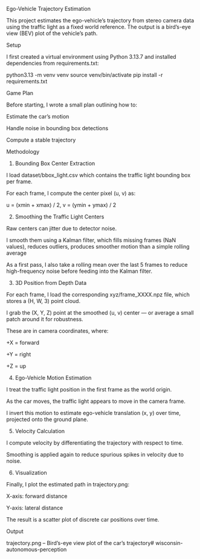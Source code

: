 Ego-Vehicle Trajectory Estimation

This project estimates the ego-vehicle’s trajectory from stereo camera data using the traffic light as a fixed world reference. The output is a bird’s-eye view (BEV) plot of the vehicle’s path.

Setup

I first created a virtual environment using Python 3.13.7 and installed dependencies from requirements.txt:

python3.13 -m venv venv
source venv/bin/activate
pip install -r requirements.txt

Game Plan

Before starting, I wrote a small plan outlining how to:

Estimate the car’s motion

Handle noise in bounding box detections

Compute a stable trajectory

Methodology
1. Bounding Box Center Extraction

I load dataset/bbox_light.csv which contains the traffic light bounding box per frame.

For each frame, I compute the center pixel (u, v) as:

u = (xmin + xmax) / 2, v = (ymin + ymax) / 2

2. Smoothing the Traffic Light Centers

Raw centers can jitter due to detector noise.

I smooth them using a Kalman filter, which fills missing frames (NaN values), reduces outliers, produces smoother motion than a simple rolling average

As a first pass, I also take a rolling mean over the last 5 frames to reduce high-frequency noise before feeding into the Kalman filter.

3. 3D Position from Depth Data

For each frame, I load the corresponding xyz/frame_XXXX.npz file, which stores a (H, W, 3) point cloud.

I grab the (X, Y, Z) point at the smoothed (u, v) center — or average a small patch around it for robustness.

These are in camera coordinates, where:

+X = forward

+Y = right

+Z = up

4. Ego-Vehicle Motion Estimation

I treat the traffic light position in the first frame as the world origin.

As the car moves, the traffic light appears to move in the camera frame.

I invert this motion to estimate ego-vehicle translation (x, y) over time, projected onto the ground plane.

5. Velocity Calculation

I compute velocity by differentiating the trajectory with respect to time.

Smoothing is applied again to reduce spurious spikes in velocity due to noise.

6. Visualization

Finally, I plot the estimated path in trajectory.png:

X-axis: forward distance

Y-axis: lateral distance

The result is a scatter plot of discrete car positions over time.

Output

trajectory.png – Bird’s-eye view plot of the car’s trajectory# wisconsin-autonomous-perception
